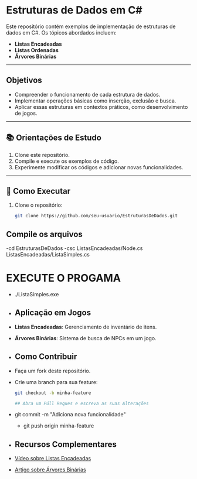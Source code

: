# Estruturas de Dados em C#

Este repositório contém exemplos de implementação de estruturas de dados em C#. Os tópicos abordados incluem:

- **Listas Encadeadas**
- **Listas Ordenadas**
- **Árvores Binárias**

---

## Objetivos

- Compreender o funcionamento de cada estrutura de dados.
- Implementar operações básicas como inserção, exclusão e busca.
- Aplicar essas estruturas em contextos práticos, como desenvolvimento de jogos.

---

## 📚 Orientações de Estudo

1. Clone este repositório.
2. Compile e execute os exemplos de código.
3. Experimente modificar os códigos e adicionar novas funcionalidades.

---

## 🚀 Como Executar

1. Clone o repositório:
   ```bash
   git clone https://github.com/seu-usuario/EstruturasDeDados.git

## Compile os arquivos 

-cd EstruturasDeDados
-csc ListasEncadeadas/Node.cs ListasEncadeadas/ListaSimples.cs

# EXECUTE O PROGAMA 

- ./ListaSimples.exe

- ## Aplicação em Jogos
- **Listas Encadeadas**: Gerenciamento de inventário de itens.
- **Árvores Binárias**: Sistema de busca de NPCs em um jogo.

- ## Como Contribuir
- Faça um fork deste repositório.
- Crie uma branch para sua feature:
  ```bash
  git checkout -b minha-feature

  ## Abra um Púll Reques e escreva as suas Alterações

 - git commit -m "Adiciona nova funcionalidade"
   - git push origin minha-feature
     
- ## Recursos Complementares
- [Vídeo sobre Listas Encadeadas](https://www.youtube.com/watch?v=biTMaMxWLRc&list=PLqJK4Oyr5WSgPpLg-lZJfJZN0DQ5bwrfP)
- [Artigo sobre Árvores Binárias](https://rafaelherbert.github.io/arvores-binarias-em-c/)
